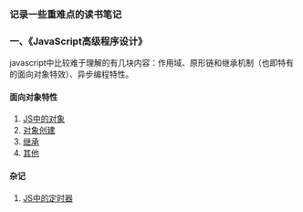 ### **记录一些重难点的读书笔记**

### **一、《JavaScript高级程序设计》**
javascript中比较难于理解的有几块内容：作用域、原形链和继承机制（也即特有的面向对象特效）、异步编程特性。

#### **面向对象特性**
1. [JS中的对象](https://github.com/qcer/ReadingBooks/raw/master/JavaScript高级程序设计/对象创建.md)
2. [对象创建]()
3. [继承]()
4. [其他]()

#### **杂记**

1. [JS中的定时器]()
